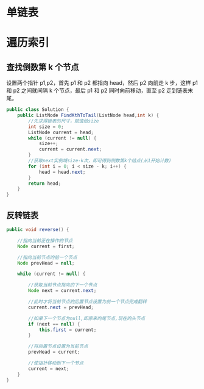 # 单链表

# 遍历索引

## 查找倒数第 k 个节点

设置两个指针 p1,p2，首先 p1 和 p2 都指向 head，然后 p2 向前走 k 步，这样 p1 和 p2 之间就间隔 k 个节点，最后 p1 和 p2 同时向前移动，直至 p2 走到链表末尾。

```java
public class Solution {
    public ListNode FindKthToTail(ListNode head,int k) {
        //先求得链表的尺寸，赋值给size
        int size = 0;
        ListNode current = head;
        while (current != null) {
            size++;
            current = current.next;
        }
        //获取next实例域size-k次，即可得到倒数第k个结点(从1开始计数)
        for (int i = 0; i < size - k; i++) {
            head = head.next;
        }
        return head;
    }
}
```

## 反转链表

```java
public void reverse() {

    //指向当前正在操作的节点
    Node current = first;

    //指向当前节点的前一个节点
    Node prevHead = null;

    while (current != null) {

        //获取当前节点指向的下一个节点
        Node next = current.next;

        //此时才将当前节点的后置节点设置为前一个节点完成翻转
        current.next = prevHead;

        //如果下一个节点为null,即原来的尾节点,现在的头节点
        if (next == null) {
            this.first = current;
        }

        //将后置节点设置为当前节点
        prevHead = current;

        //使指针移动到下一个节点
        current = next;
    }
}
```
